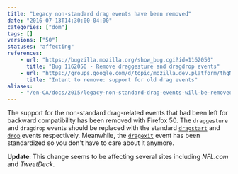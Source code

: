```yaml
---
title: "Legacy non-standard drag events have been removed"
date: "2016-07-13T14:30:00-04:00"
categories: ["dom"]
tags: []
versions: ["50"]
statuses: "affecting"
references:
    - url: "https://bugzilla.mozilla.org/show_bug.cgi?id=1162050"
      title: "Bug 1162050 - Remove draggesture and dragdrop events"
    - url: "https://groups.google.com/d/topic/mozilla.dev.platform/thqN2Umpea0/discussion"
      title: "Intent to remove: support for old drag events"
aliases:
    - "/en-CA/docs/2015/legacy-non-standard-drag-events-will-be-removed/"
---
```

The support for the non-standard drag-related events that had been left for backward compatibility has been removed with Firefox 50. The `draggesture` and `dragdrop` events should be replaced with the standard [`dragstart`](https://developer.mozilla.org/en-US/docs/Web/Events/dragstart) and [`drop`](https://developer.mozilla.org/en-US/docs/Web/Events/drop) events respectively. Meanwhile, the [`dragexit`](https://developer.mozilla.org/en-US/docs/Web/Events/dragexit) event has been standardized so you don't have to care about it anymore.

**Update**: This change seems to be affecting several sites including *NFL.com* and *TweetDeck*.
